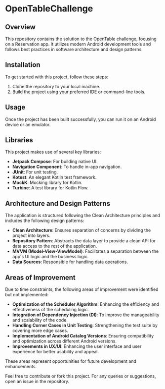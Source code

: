# OpenTableChallenge

## Overview
This repository contains the solution to the OpenTable challenge, focusing on a Reservation app. It utilizes modern Android development tools and follows best practices in software architecture and design patterns.

## Installation
To get started with this project, follow these steps:

1. Clone the repository to your local machine.
2. Build the project using your preferred IDE or command-line tools.

## Usage
Once the project has been built successfully, you can run it on an Android device or an emulator.

## Libraries
This project makes use of several key libraries:

- **Jetpack Compose**: For building native UI.
- **Navigation Component**: To handle in-app navigation.
- **JUnit**: For unit testing.
- **Kotest**: An elegant Kotlin test framework.
- **MockK**: Mocking library for Kotlin.
- **Turbine**: A test library for Kotlin Flow.

## Architecture and Design Patterns
The application is structured following the Clean Architecture principles and includes the following design patterns:

- **Clean Architecture**: Ensures separation of concerns by dividing the project into layers.
- **Repository Pattern**: Abstracts the data layer to provide a clean API for data access to the rest of the application.
- **MVVM (Model-View-ViewModel)**: Facilitates a separation between the app's UI logic and the business logic.
- **Data Sources**: Responsible for handling data operations.

## Areas of Improvement
Due to time constraints, the following areas of improvement were identified but not implemented:

- **Optimization of the Scheduler Algorithm**: Enhancing the efficiency and effectiveness of the scheduling logic.
- **Integration of Dependency Injection (DI)**: To improve the manageability and scalability of the code.
- **Handling Corner Cases in Unit Testing**: Strengthening the test suite by covering more edge cases.
- **Implementation of Android Catalog Versions**: Ensuring compatibility and optimization across different Android versions.
- **Improvements in UX/UI**: Enhancing the user interface and user experience for better usability and appeal.

These areas represent opportunities for future development and enhancements.


Feel free to contribute or fork this project. For any queries or suggestions, open an issue in the repository.
